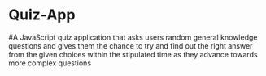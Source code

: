# Quiz-App
#A JavaScript quiz application that asks users  random general knowledge   questions and gives them   the  chance to try and find out  the right answer from the given choices within the stipulated time as they advance towards more complex questions
